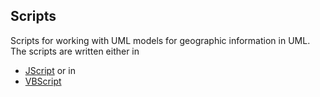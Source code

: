 ## Scripts
Scripts for working with UML models for geographic information in UML. The scripts are written either in
* [JScript](https://github.com/ISO-TC211/UML-Best-Practices/tree/master/Scripts/JScript) or in
* [VBScript](https://github.com/ISO-TC211/UML-Best-Practices/tree/master/Scripts/VBScript)
